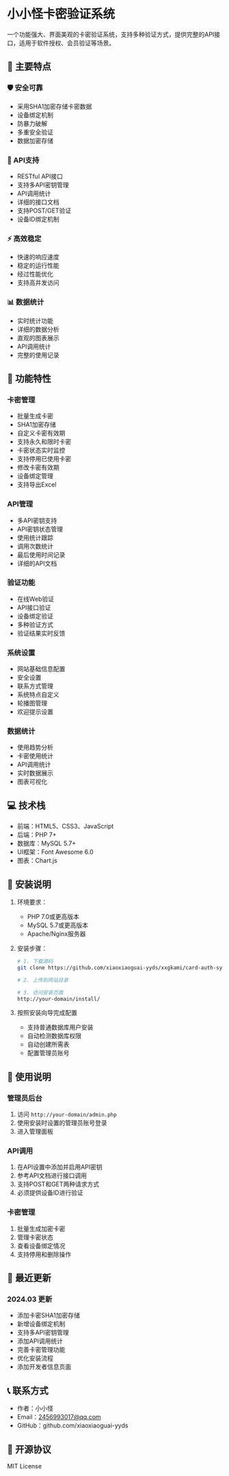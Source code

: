 # 小小怪卡密验证系统

一个功能强大、界面美观的卡密验证系统，支持多种验证方式，提供完整的API接口，适用于软件授权、会员验证等场景。

## 🌟 主要特点

### 🛡️ 安全可靠
- 采用SHA1加密存储卡密数据
- 设备绑定机制
- 防暴力破解
- 多重安全验证
- 数据加密存储

### 🔌 API支持
- RESTful API接口
- 支持多API密钥管理
- API调用统计
- 详细的接口文档
- 支持POST/GET验证
- 设备ID绑定机制

### ⚡ 高效稳定
- 快速的响应速度
- 稳定的运行性能
- 经过性能优化
- 支持高并发访问

### 📊 数据统计
- 实时统计功能
- 详细的数据分析
- 直观的图表展示
- API调用统计
- 完整的使用记录

## 🚀 功能特性

### 卡密管理
- 批量生成卡密
- SHA1加密存储
- 自定义卡密有效期
- 支持永久和限时卡密
- 卡密状态实时监控
- 支持停用已使用卡密
- 修改卡密有效期
- 设备绑定管理
- 支持导出Excel

### API管理
- 多API密钥支持
- API密钥状态管理
- 使用统计跟踪
- 调用次数统计
- 最后使用时间记录
- 详细的API文档

### 验证功能
- 在线Web验证
- API接口验证
- 设备绑定验证
- 多种验证方式
- 验证结果实时反馈

### 系统设置
- 网站基础信息配置
- 安全设置
- 联系方式管理
- 系统特点自定义
- 轮播图管理
- 欢迎提示设置

### 数据统计
- 使用趋势分析
- 卡密使用统计
- API调用统计
- 实时数据展示
- 图表可视化

## 💻 技术栈

- 前端：HTML5、CSS3、JavaScript
- 后端：PHP 7+
- 数据库：MySQL 5.7+
- UI框架：Font Awesome 6.0
- 图表：Chart.js

## 🔧 安装说明

1. 环境要求：
   - PHP 7.0或更高版本
   - MySQL 5.7或更高版本
   - Apache/Nginx服务器

2. 安装步骤：
   ```bash
   # 1. 下载源码
   git clone https://github.com/xiaoxiaoguai-yyds/xxgkami/card-auth-system.git

   # 2. 上传到网站目录

   # 3. 访问安装页面
   http://your-domain/install/
   ```

3. 按照安装向导完成配置
   - 支持普通数据库用户安装
   - 自动检测数据库权限
   - 自动创建所需表
   - 配置管理员账号

## 📝 使用说明

### 管理员后台
1. 访问 `http://your-domain/admin.php`
2. 使用安装时设置的管理员账号登录
3. 进入管理面板

### API调用
1. 在API设置中添加并启用API密钥
2. 参考API文档进行接口调用
3. 支持POST和GET两种请求方式
4. 必须提供设备ID进行验证

### 卡密管理
1. 批量生成加密卡密
2. 管理卡密状态
3. 查看设备绑定情况
4. 支持停用和删除操作

## 🔄 最近更新

### 2024.03 更新
- 添加卡密SHA1加密存储
- 新增设备绑定机制
- 支持多API密钥管理
- 添加API调用统计
- 完善卡密管理功能
- 优化安装流程
- 添加开发者信息页面

## 📞 联系方式

- 作者：小小怪
- Email：2456993017@qq.com
- GitHub：github.com/xiaoxiaoguai-yyds

## 📄 开源协议

MIT License 
